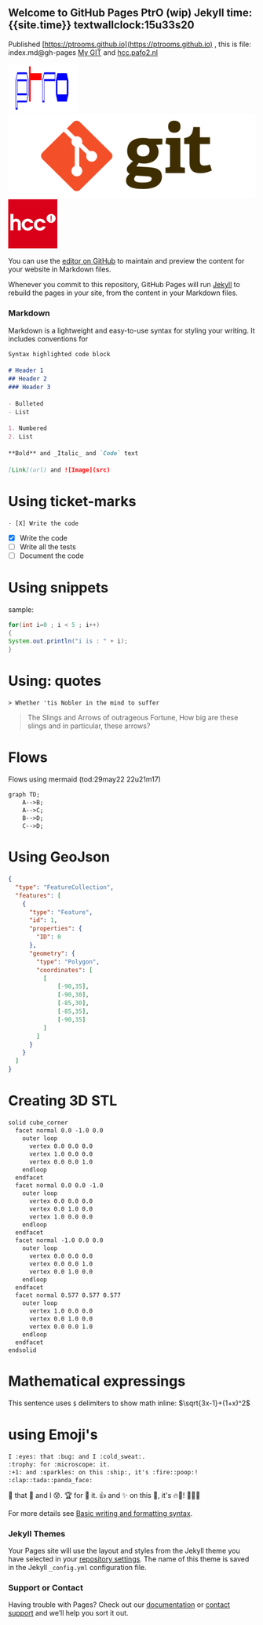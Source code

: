 ## Welcome to GitHub Pages PtrO (wip) Jekyll  time: {{site.time}} textwallclock:15u33s20
Published [https://ptrooms.github.io](https://ptrooms.github.io) , this is file: index.md@gh-pages
[My GIT](https://github.com/ptrooms) and [hcc.pafo2.nl](http://hcc.pafo2.nl)

<img src="/assets/images/ptro_680x478.jpg" alt="ptrologo" height="100"> ![GitLogo](/assets/images/Git_logo.png) <img src="/assets/images/hcclogo.png" alt="hcclogo" height="100">

You can use the [editor on GitHub](https://github.com/ptrooms/ptro.github.io/edit/gh-pages/index.md) to maintain and preview the content for your website in Markdown files.

Whenever you commit to this repository, GitHub Pages will run [Jekyll](https://jekyllrb.com/) to rebuild the pages in your site, from the content in your Markdown files.

### Markdown

Markdown is a lightweight and easy-to-use syntax for styling your writing. It includes conventions for

```markdown
Syntax highlighted code block

# Header 1
## Header 2
### Header 3

- Bulleted
- List

1. Numbered
2. List

**Bold** and _Italic_ and `Code` text

[Link](url) and ![Image](src)
```

# Using ticket-marks
```
- [X] Write the code
```
- [X] Write the code
- [ ] Write all the tests
- [ ] Document the code

# Using snippets
sample:
```java
for(int i=0 ; i < 5 ; i++)
{
System.out.println("i is : " + i);
}
```
# Using: quotes
```
> Whether 'tis Nobler in the mind to suffer
```
> The Slings and Arrows of outrageous Fortune, 
How big are these slings and in particular, these arrows?

# Flows
Flows using mermaid (tod:29may22 22u21m17)
```mermaid
graph TD;
    A-->B;
    A-->C;
    B-->D;
    C-->D;
```

# Using GeoJson
```geojson
{
  "type": "FeatureCollection",
  "features": [
    {
      "type": "Feature",
      "id": 1,
      "properties": {
        "ID": 0
      },
      "geometry": {
        "type": "Polygon",
        "coordinates": [
          [
              [-90,35],
              [-90,30],
              [-85,30],
              [-85,35],
              [-90,35]
          ]
        ]
      }
    }
  ]
}
```
# Creating 3D STL
```stl
solid cube_corner
  facet normal 0.0 -1.0 0.0
    outer loop
      vertex 0.0 0.0 0.0
      vertex 1.0 0.0 0.0
      vertex 0.0 0.0 1.0
    endloop
  endfacet
  facet normal 0.0 0.0 -1.0
    outer loop
      vertex 0.0 0.0 0.0
      vertex 0.0 1.0 0.0
      vertex 1.0 0.0 0.0
    endloop
  endfacet
  facet normal -1.0 0.0 0.0
    outer loop
      vertex 0.0 0.0 0.0
      vertex 0.0 0.0 1.0
      vertex 0.0 1.0 0.0
    endloop
  endfacet
  facet normal 0.577 0.577 0.577
    outer loop
      vertex 1.0 0.0 0.0
      vertex 0.0 1.0 0.0
      vertex 0.0 0.0 1.0
    endloop
  endfacet
endsolid
```

# Mathematical expressings

This sentence uses `$` delimiters to show math inline:  $\sqrt{3x-1}+(1+x)^2$


# using Emoji's
```
I :eyes: that :bug: and I :cold_sweat:.
:trophy: for :microscope: it.
:+1: and :sparkles: on this :ship:, it's :fire::poop:!
:clap::tada::panda_face:
```
:eyes: that :bug: and I :cold_sweat:.
:trophy: for :microscope: it.
:+1: and :sparkles: on this :ship:, it's :fire::poop:!
:clap::tada::panda_face:

For more details see [Basic writing and formatting syntax](https://docs.github.com/en/github/writing-on-github/getting-started-with-writing-and-formatting-on-github/basic-writing-and-formatting-syntax).

### Jekyll Themes

Your Pages site will use the layout and styles from the Jekyll theme you have selected in your [repository settings](https://github.com/ptrooms/ptro.github.io/settings/pages). The name of this theme is saved in the Jekyll `_config.yml` configuration file.

### Support or Contact

Having trouble with Pages? Check out our [documentation](https://docs.github.com/categories/github-pages-basics/) or [contact support](https://support.github.com/contact) and we’ll help you sort it out.
